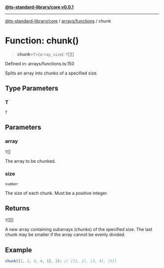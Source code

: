 [**@ts-standard-library/core v0.0.1**](../../../README.md)

***

[@ts-standard-library/core](../../../modules.md) / [arrays/functions](../README.md) / chunk

# Function: chunk()

> **chunk**\<`T`\>(`array`, `size`): `T`[][]

Defined in: arrays/functions.ts:150

Splits an array into chunks of a specified size.

## Type Parameters

### T

`T`

## Parameters

### array

`T`[]

The array to be chunked.

### size

`number`

The size of each chunk. Must be a positive integer.

## Returns

`T`[][]

A new array containing subarrays (chunks) of the specified size.
         The last chunk may be smaller if the array cannot be evenly divided.

## Example

```typescript
chunk([1, 2, 3, 4, 5], 2); // [[1, 2], [3, 4], [5]]
```
